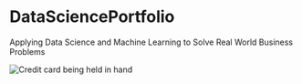 # DataSciencePortfolio
Applying Data Science and Machine Learning to Solve Real World Business Problems

<p><img src="https://assets.datacamp.com/production/project_558/img/credit_card.jpg" alt="Credit card being held in hand"></p>
